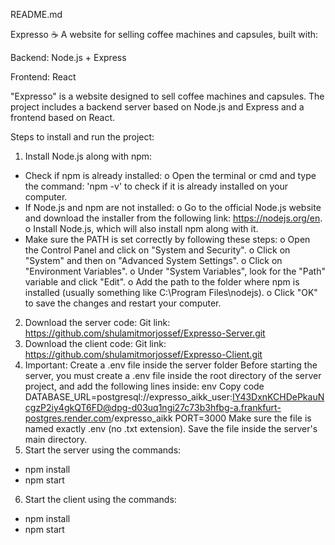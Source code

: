 README.md

Expresso ☕
A website for selling coffee machines and capsules, built with:

Backend: Node.js + Express

Frontend: React



"Expresso" is a website designed to sell coffee machines and capsules. The project includes a backend server based on Node.js and Express and a frontend based on React.

Steps to install and run the project:

1. Install Node.js along with npm:
- Check if npm is already installed:
o Open the terminal or cmd and type the command: 'npm -v' to check if it is already installed on your computer.
- If Node.js and npm are not installed:
o Go to the official Node.js website and download the installer from the following link: https://nodejs.org/en.
o Install Node.js, which will also install npm along with it.
- Make sure the PATH is set correctly by following these steps:
o Open the Control Panel and click on "System and Security".
o Click on "System" and then on "Advanced System Settings".
o Click on "Environment Variables".
o Under "System Variables", look for the "Path" variable and click "Edit".
o Add the path to the folder where npm is installed (usually something like C:\Program Files\nodejs\).
o Click "OK" to save the changes and restart your computer.

2. Download the server code:
Git link: https://github.com/shulamitmorjossef/Expresso-Server.git 
3. Download the client code:
Git link: https://github.com/shulamitmorjossef/Expresso-Client.git
4. Important:
Create a .env file inside the server folder
Before starting the server, you must create a .env file inside the root directory of the server project,
and add the following lines inside:
env
Copy code
DATABASE_URL=postgresql://expresso_aikk_user:IY43DxnKCHDePkauNcgzP2iy4gkQT6FD@dpg-d03uq1ngi27c73b3hfbg-a.frankfurt-postgres.render.com/expresso_aikk
PORT=3000
Make sure the file is named exactly .env (no .txt extension).
Save the file inside the server's main directory.
5. Start the server using the commands:
- npm install
- npm start
6. Start the client using the commands:
- npm install
- npm start